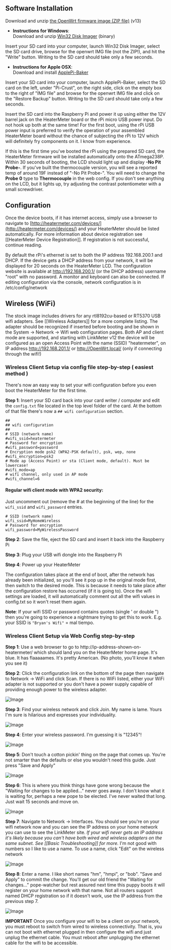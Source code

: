 ## Software Installation

Download and unzip [the OpenWrt firmware image (ZIP file)](http://heatermeter.com/devel/release/bcm2708/13/) (v13)

* **Instructions for Windows**:  
 Download and unzip [Win32 Disk Imager](http://sourceforge.net/projects/win32diskimager/files/latest/download?source=files) (binary)

 Insert your SD card into your computer, launch Win32 Disk Imager, select the SD card drive, browse for the openwrt IMG file (not the ZIP!), and hit the "Write" button. Writing to the SD card should take only a few seconds. 

* **Instructions for Apple OSX**:  
 Download and install [ApplePi-Baker](http://www.tweaking4all.com/hardware/raspberry-pi/macosx-apple-pi-baker/)

 Insert your SD card into your computer, launch ApplePi-Baker, select the SD card on the left, under "Pi-Crust", on the right side, click on the empty box to the right of "IMG file" and browse for the openwrt IMG file and click on the "Restore Backup" button. Writing to the SD card should take only a few seconds. 


Insert the SD card into the Raspberry Pi and power it up using either the 12V barrel jack on the HeaterMeter board or the rPi micro USB power input. Do not hook up both at the same time! For the first boot, using the rPi USB power input is preferred to verify the operation of your assembled HeaterMeter board without the chance of subjecting the rPi to 12V which will definitely fry components on it. I know from experience.

If this is the first time you've booted the rPi using the prepared SD card, the HeaterMeter firmware will be installed automatically onto the ATmega238P.  Within 30 seconds of booting, the LCD should light up and display **-No Pit Probe-**.  If you've built the thermocouple version, you will see a reported temp of around 19F instead of "-No Pit Probe-".  You will need to change the **Probe 0** type to **Thermocouple** in the web config.  If you don't see anything on the LCD, but it lights up, try adjusting the contrast potentiometer with a small screwdriver.

## Configuration

Once the device boots, if it has internet access, simply use a browser to navigate to [http://heatermeter.com/devices/](http://heatermeter.com/devices/) and your HeaterMeter should be listed automatically. For more information about device registration see [[HeaterMeter Device Registration]]. If registration is not successful, continue reading.

By default the rPi's ethernet is set to both the IP address 192.168.200.1 and DHCP. If the device gets a DHCP address from your network, it will be displayed for 20 seconds on the HeaterMeter LCD. The configuration website is available at http://192.168.200.1/ (or the DHCP address) username "root" with no password. A monitor and keyboard can also be connected. If editing configuration via the console, network configuration is in /etc/config/network

## Wireless (WiFi)

The stock image includes drivers for any rtl8192cu-based or RT5370 USB wifi adapters. See [[Wireless Adapters]] for a more complete listing. The adapter should be recognized if inserted before booting and be shown in the System -> Network -> Wifi web configuration pages. Both AP and client mode are supported, and starting with LinkMeter v12 the device will be configured as an open Access Point with the name (SSID) "heatermeter", on IP address http://192.168.201.1/ or http://OpenWrt.local/ (only if connecting through the wifi!)

### Wireless Client Setup via config file step-by-step ( easiest method )

There's now an easy way to set your wifi configuration before you even boot the HeaterMeter for the first time.

**Step 1**: Insert your SD card back into your card writer / computer and edit the `config.txt` file located in the top level folder of the card. At the bottom of that file there's now a `## wifi configuration` section.
```
##
## wifi configuration
##
# SSID (network name)
#wifi_ssid=heatermeter
# Password for encryption
#wifi_password=password
# Encryption mode psk2 (WPA2-PSK default), psk, wep, none
#wifi_encryption=psk2
# Mode ap (Access Point) or sta (Client mode, default). Must be lowercase!
#wifi_mode=ap
# wifi channel, only used in AP mode
#wifi_channel=6
```

#### Regular wifi client mode with WPA2 security:
Just uncomment out (remove the # at the beginning of the line) for the `wifi_ssid` and `wifi_password` entries.
```
# SSID (network name)
wifi_ssid=MyHomeWireless
# Password for encryption
wifi_password=MyWirelessPassword
```
**Step 2**: Save the file, eject the SD card and insert it back into the Raspberry Pi

**Step 3**: Plug your USB wifi dongle into the Raspberry Pi

**Step 4**: Power up your HeaterMeter

The configuration takes place at the end of boot, after the network has already been initialized, so you'll see it pop up in the original mode first, then switch to the desired mode. This is because it needs to take place after the configuration restore has occurred (if it is going to). Once the wifi settings are loaded, it will automatically comment out all the wifi values in config.txt so it won't reset them again. 

**Note**: If your wifi SSID or password contains quotes (single ' or double ") then you're going to experience a nightmare trying to get this to work. E.g. your SSID is `"Bryan's Wifi"` = mal tiempo.

### Wireless Client Setup via Web Config step-by-step

**Step 1**: Use a web browser to go to http://ip-address-shown-on-heatermeter/ which should land you on the HeaterMeter home page. It's blue. It has flaaaaames. It's pretty American. (No photo, you'll know it when you see it)

**Step 2**: Click the configuration link on the bottom of the page then navigate to Network -> WiFi and click Scan. If there is no WiFi listed, either your WiFi adapter is not supported or you don't have a power supply capable of providing enough power to the wireless adapter.

![Image](http://capnbry.net/~bmayland/fi/bbq/hm-wifi-1.png)

**Step 3**: Find your wireless network and click Join. My name is lame. Yours I'm sure is hilarious and expresses your individuality.

![Image](http://capnbry.net/~bmayland/fi/bbq/hm-wifi-2.png)

**Step 4**: Enter your wireless password. I'm guessing it is "12345"!

![Image](http://capnbry.net/~bmayland/fi/bbq/hm-wifi-3.png)

**Step 5**: Don't touch a cotton pickin' thing on the page that comes up. You're not smarter than the defaults or else you wouldn't need this guide. Just press "Save and Apply"

![Image](http://capnbry.net/~bmayland/fi/bbq/hm-wifi-4.png)

**Step 6**: This is where you think things have gone wrong because the "Waiting for changes to be applied..." never goes away. I don't know what it is waiting for, perhaps a new pope to be elected. I've never waited that long. Just wait 15 seconds and move on.

![Image](http://capnbry.net/~bmayland/fi/bbq/hm-wifi-5.png)

**Step 7**: Navigate to Network -> Interfaces. You should see you're on your wifi network now and you can see the IP address on your home network you can use to see the LinkMeter site. *If your wifi never gets an IP address it's likely because you can't have both wired and wireless adapters on the same subnet. See [[Basic Troubleshooting]] for more.* I'm not good with numbers so I like to use a name. To use a name, click "Edit" on the wireless network

![Image](http://capnbry.net/~bmayland/fi/bbq/hm-wifi-6.png)

**Step 8**: Enter a name. I like short names "hm", "hmpi", or "bob". "Save and Apply" to commit the change. You'll get our old friend the "Waiting for changes..." pope-watcher but rest assured next time this puppy boots it will register on your home network with that name. Not all routers support named DHCP registration so if it doesn't work, use the IP address from the previous step 7.

![Image](http://capnbry.net/~bmayland/fi/bbq/hm-wifi-7.png)

**IMPORTANT** Once you configure your wifi to be a client on your network, you must reboot to switch from wired to wireless connectivity. That is, you can not boot with ethernet plugged in then configure the wifi and just unplug the ethernet cable. You must reboot after unplugging the ethernet cable for the wifi to be accessible.